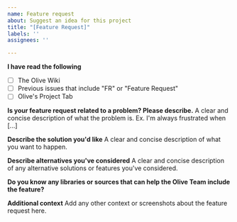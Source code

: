 ```yaml
---
name: Feature request
about: Suggest an idea for this project
title: "[Feature Request]"
labels: ''
assignees: ''

---
```


**I have read the following**
- [ ] The Olive Wiki
- [ ] Previous issues that include "FR" or "Feature Request"
- [ ] Olive's Project Tab

**Is your feature request related to a problem? Please describe.**
A clear and concise description of what the problem is. Ex. I'm always frustrated when [...]

**Describe the solution you'd like**
A clear and concise description of what you want to happen.

**Describe alternatives you've considered**
A clear and concise description of any alternative solutions or features you've considered.

**Do you know any libraries or sources that can help the Olive Team include the feature?**

**Additional context**
Add any other context or screenshots about the feature request here.
